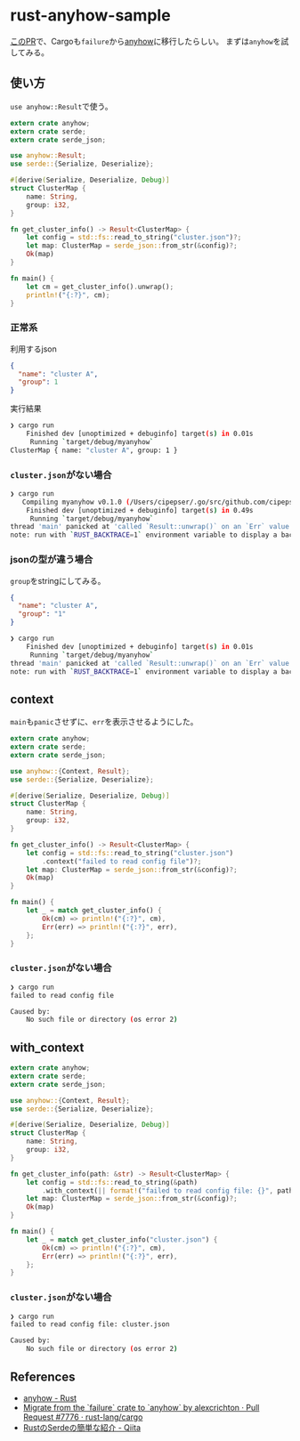 # rust-anyhow-sample

[このPR](https://github.com/rust-lang/cargo/pull/7776)で、Cargoも`failure`から[anyhow](https://docs.rs/anyhow/1.0.26/anyhow/)に移行したらしい。
まずは`anyhow`を試してみる。

## 使い方

`use anyhow::Result`で使う。

```rust
extern crate anyhow;
extern crate serde;
extern crate serde_json;

use anyhow::Result;
use serde::{Serialize, Deserialize};

#[derive(Serialize, Deserialize, Debug)]
struct ClusterMap {
    name: String,
    group: i32,
}

fn get_cluster_info() -> Result<ClusterMap> {
    let config = std::fs::read_to_string("cluster.json")?;
    let map: ClusterMap = serde_json::from_str(&config)?;
    Ok(map)
}

fn main() {
    let cm = get_cluster_info().unwrap();
    println!("{:?}", cm);
}
```

### 正常系

利用するjson

```json
{
  "name": "cluster A",
  "group": 1
}
```

実行結果

```sh
❯ cargo run
    Finished dev [unoptimized + debuginfo] target(s) in 0.01s
     Running `target/debug/myanyhow`
ClusterMap { name: "cluster A", group: 1 }
```

### `cluster.json`がない場合

```sh
❯ cargo run
   Compiling myanyhow v0.1.0 (/Users/cipepser/.go/src/github.com/cipepser/rust-anyhow-sample/myanyhow)
    Finished dev [unoptimized + debuginfo] target(s) in 0.49s
     Running `target/debug/myanyhow`
thread 'main' panicked at 'called `Result::unwrap()` on an `Err` value: No such file or directory (os error 2)', src/libcore/result.rs:1165:5
note: run with `RUST_BACKTRACE=1` environment variable to display a backtrace.
```

### jsonの型が違う場合

`group`をstringにしてみる。

```json
{
  "name": "cluster A",
  "group": "1"
}
```

```sh
❯ cargo run
    Finished dev [unoptimized + debuginfo] target(s) in 0.01s
     Running `target/debug/myanyhow`
thread 'main' panicked at 'called `Result::unwrap()` on an `Err` value: invalid type: string "1", expected i32 at line 3 column 14', src/libcore/result.rs:1165:5
note: run with `RUST_BACKTRACE=1` environment variable to display a backtrace.
```

## context

`main`も`panic`させずに、`err`を表示させるようにした。

```rust
extern crate anyhow;
extern crate serde;
extern crate serde_json;

use anyhow::{Context, Result};
use serde::{Serialize, Deserialize};

#[derive(Serialize, Deserialize, Debug)]
struct ClusterMap {
    name: String,
    group: i32,
}

fn get_cluster_info() -> Result<ClusterMap> {
    let config = std::fs::read_to_string("cluster.json")
        .context("failed to read config file")?;
    let map: ClusterMap = serde_json::from_str(&config)?;
    Ok(map)
}

fn main() {
    let _ = match get_cluster_info() {
        Ok(cm) => println!("{:?}", cm),
        Err(err) => println!("{:?}", err),
    };
}
```

### `cluster.json`がない場合

```sh
❯ cargo run
failed to read config file

Caused by:
    No such file or directory (os error 2)
```

## with_context

```rust
extern crate anyhow;
extern crate serde;
extern crate serde_json;

use anyhow::{Context, Result};
use serde::{Serialize, Deserialize};

#[derive(Serialize, Deserialize, Debug)]
struct ClusterMap {
    name: String,
    group: i32,
}

fn get_cluster_info(path: &str) -> Result<ClusterMap> {
    let config = std::fs::read_to_string(&path)
        .with_context(|| format!("failed to read config file: {}", path))?;
    let map: ClusterMap = serde_json::from_str(&config)?;
    Ok(map)
}

fn main() {
    let _ = match get_cluster_info("cluster.json") {
        Ok(cm) => println!("{:?}", cm),
        Err(err) => println!("{:?}", err),
    };
}
```

### `cluster.json`がない場合

```sh
❯ cargo run
failed to read config file: cluster.json

Caused by:
    No such file or directory (os error 2)
```


## References
- [anyhow \- Rust](https://docs.rs/anyhow/1.0.26/anyhow/)
- [Migrate from the \`failure\` crate to \`anyhow\` by alexcrichton · Pull Request \#7776 · rust\-lang/cargo](https://github.com/rust-lang/cargo/pull/7776)
- [RustのSerdeの簡単な紹介 \- Qiita](https://qiita.com/garkimasera/items/0442ee896403c6b78fb2)